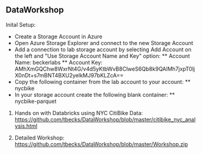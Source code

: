 ## DataWorkshop

Inital Setup:

* Create a Storage Account in Azure
* Open Azure Storage Explorer and connect to the new Storage Account
* Add a connection to lab storage account by selecting Add Account on the left and "Use Storage Account Name and Key" option:
** Account Name: beckerlabs
** Account Key: AMhXmGQChw8WxrNt4G/v4d5yKtbWvB8ClweS6Qb8k9QAlMh7jxpT0ljX0nDt+s7mBNT4BXU2yelkMJ97bKLZcA== 
* Copy the following container from the lab account to your account: 
** nycbike
* In your storage account create the following blank container:
** nycbike-parquet


1. Hands on with Databricks using NYC CitiBike Data: https://github.com/tbecks/DataWorkshop/blob/master/citibike_nyc_analysis.html

2. Detailed Workshop: https://github.com/tbecks/DataWorkshop/blob/master/Workshop.zip



